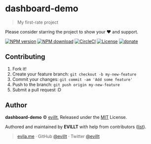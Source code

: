 # dashboard-demo

> My first-rate project

Please consider starring the project to show your ❤️ and support.

[![NPM version](https://badgen.net/npm/v/dashboard-demo?icon=npm)](https://npmjs.com/package/dashboard-demo)
[![NPM download](https://badgen.net/npm/dm/dashboard-demo?icon=npm)](https://npmjs.com/package/dashboard-demo)
[![CircleCI](https://badgen.net/circleci/github/evillt/dashboard-demo?icon=circleci)](https://circleci.com/gh/evillt/dashboard-demo/tree/master)
[![License](https://badgen.net/npm/license/dashboard-demo)](./LICENSE)
[![donate](https://badgen.net/badge/support%20me/donate/f2a)](https://patreon.com/evillt)

## Contributing

1. Fork it!
2. Create your feature branch: `git checkout -b my-new-feature`
3. Commit your changes: `git commit -am 'Add some feature'`
4. Push to the branch: `git push origin my-new-feature`
5. Submit a pull request :D

## Author

**dashboard-demo** © [evillt](https://github.com/evillt), Released under the [MIT](./LICENSE) License.

Authored and maintained by **EVILLT** with help from contributors ([list](https://github.com/evillt/dashboard-demo/contributors)).

> [evila.me](https://evila.me) · GitHub [@evillt](https://github.com/evillt) · Twitter [@evillt](https://twitter.com/evillt)
